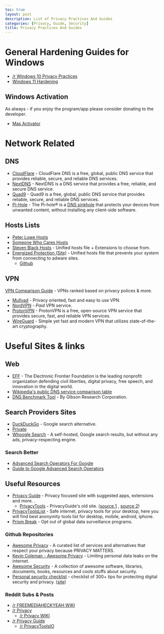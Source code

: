 ```yaml
---
toc: true
layout: post
description: List of Privacy Practices And Guides
categories: [Privacy, Guide, Security]
title: Privacy Practices And Guides
---
```


# General Hardening Guides for Windows

- [/r Windows 10 Privacy Practices](https://www.reddit.com/r/privacytoolsIO/comments/fwgvsb/windows_10_best_privacy_practices)
- [Windows 11 Hardening](https://github.com/beerisgood/Windows11_Hardening)

## Windows Activation

As always - if you enjoy the program/app please consider donating to the developer.

- [Mas Activator](https://github.com/massgravel/Microsoft-Activation-Scripts)

# Network Related

## DNS

- [CloudFlare](https://cloudflare-dns.com/dns) - CloudFlare DNS is a free, global, public DNS service that provides reliable, secure, and reliable DNS services.
- [NextDNS](https://nextdns.io) - NextDNS is a DNS service that provides a free, reliable, and secure DNS service.
- [Quad9](https://www.quad9.net) - Quad9 is a free, global, public DNS service that provides reliable, secure, and reliable DNS services.
- [Pi-Hole](https://pi-hole.net) - The Pi-hole® is a [DNS sinkhole](https://en.wikipedia.org/wiki/DNS_sinkhole) that protects your devices from unwanted content, without installing any client-side software.

## Hosts Lists

- [Peter Lowe Hosts](https://pgl.yoyo.org/adservers/serverlist.php)
- [Someone Who Cares Hosts](https://someonewhocares.org/hosts)
- [Steven Black Hosts](https://github.com/StevenBlack/hosts) - Unified hosts file + Extensions to choose from.
- [Energized Protection (Site)](https://energized.pro) - Unified hosts file that prevents your system from connecting to adware sites.
  - [Github](https://github.com/EnergizedProtection/block)

## VPN

[VPN Comparison Guide](https://docs.google.com/spreadsheets/d/e/2PACX-1vRh1eSvC9A9hvNE9m1ZgfZQu5GtREEXtKQ25BmCLveYduOl4kVc5gDO7Mj28oOboAv-VTIMtY7JdKpP/pubhtml#) - VPNs ranked based on privacy polices & more.

- [Mullvad](https://mullvad.net/en/download/android/) - Privacy oriented, fast and easy to use VPN.
- [NordVPN](https://nordvpn.com/download/android/) - _Paid_ VPN service.
- [ProtonVPN](https://protonapps.com) - ProtonVPN is a free, open-source VPN service that provides secure, fast, and reliable VPN services.
- [WireGuard](https://www.wireguard.com/install/) - Simple yet fast and modern VPN that utilizes state-of-the-art cryptography.

# Useful Sites & links

## Web

- [EFF](https://www.eff.org) - The Electronic Frontier Foundation is the leading nonprofit organization defending civil liberties, digital privacy, free speech, and innovation in the digital world.
- [Wikipedia's public DNS service comparison table](https://en.wikipedia.org/wiki/Public_recursive_name_server)
- [DNS Benchmark Tool](https://www.grc.com/dns/benchmark.htm) - By Gibson Research Corporation.

## Search Providers Sites

- [DuckDuckGo](https://duckduckgo.com) - Google search alternative.
- [Private](https://private.sh)
- [Whoogle Search](https://github.com/benbusby/whoogle-search) - A self-hosted, Google search results, but without any ads, privacy-respecting engine.

### Search Better

- [Advanced Search Operators For Google](https://ahrefs.com/blog/google-advanced-search-operators)
- [Guide to Google Advanced Search Operators](https://www.searchenginejournal.com/google-search-operators-commands/215331)

## Useful Resources

- [Privacy Guide](https://www.privacyguides.org) - Privacy focused site with suggested apps, extensions and more. .
  - [PrivacyTools](https://www.privacytools.io) - PrivacyGuide's old site. ([source 1](https://www.reddit.com/r/privacytoolsIO/comments/pnql46/rprivacyguides_privacyguidesorg_what_you_need_to) , [source 2](https://www.reddit.com/r/PrivacyGuides/comments/pnh9n8/what_happened_to_privacytools))
- [PrivacyToolsList](https://privacytoolslist.com) - Safe internet, privacy tools for your desktop, here you will find best anonymity tools list for desktop, mobile, android, iphone.
- [Prism Break](https://prism-break.org/en) - Opt out of global data surveillance programs.

### Github Repositories

- [Awesome Privacy](https://github.com/pluja/awesome-privacy) - A curated list of services and alternatives that respect your privacy because PRIVACY MATTERS.
- [Kevin Coleman - Awesome Privacy](https://github.com/KevinColemanInc/awesome-privacy) - Limiting personal data leaks on the internet.
- [Awesome Security](https://github.com/sbilly/awesome-security) - A collection of awesome software, libraries, documents, books, resources and cools stuffs about security.
- [Personal security checklist](https://github.com/Lissy93/personal-security-checklist) - checklist of 300+ tips for protecting digital security and privacy. ([site](https://security-list.js.org/#/))

### Reddit Subs & Posts

- [/r FREEMEDIAHECKYEAH WIKI](https://www.reddit.com/r/FREEMEDIAHECKYEAH/wiki/index)
- [/r Privacy](https://www.reddit.com/r/privacy)
  - [/r Privacy WIKI](https://www.reddit.com/r/privacy/wiki/index)
- [/r Privacy Guide](https://www.reddit.com/r/PrivacyGuides)
  - [/r PrivacyToolsIO](https://www.reddit.com/r/privacytoolsIO)
